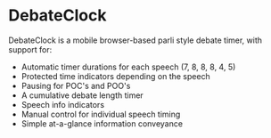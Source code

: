 # DebateClock
DebateClock is a mobile browser-based parli style debate timer, with support for:

 - Automatic timer durations for each speech (7, 8, 8, 8, 4, 5)
 - Protected time indicators depending on the speech
 - Pausing for POC's and POO's
 - A cumulative debate length timer
 - Speech info indicators
 - Manual control for individual speech timing
 - Simple at-a-glance information conveyance

